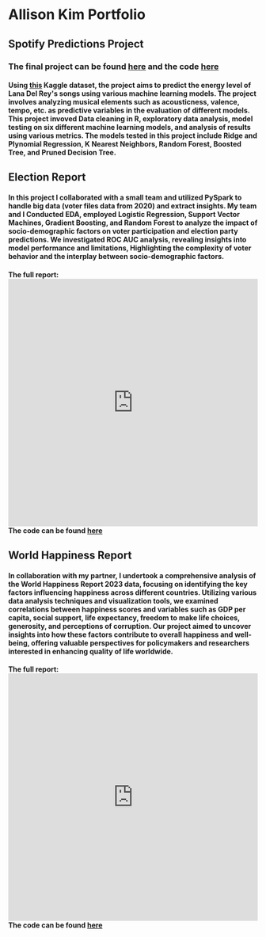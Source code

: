 # Allison Kim Portfolio
## Spotify Predictions Project
### The final project can be found [here](https://htmlpreview.github.io/?https://raw.githubusercontent.com/allison02kim/Lana-Del-Rey-Spotify/master/Final.html) and the code [here](https://github.com/allison02kim/Lana-Del-Rey-Spotify.git)

#### Using [this](https://www.kaggle.com/datasets/arthurboari/lana-del-rey-spotify-data) Kaggle dataset, the project aims to predict the energy level of Lana Del Rey's songs using various machine learning models. The project involves analyzing musical elements such as acousticness, valence, tempo, etc. as predictive variables in the evaluation of different models. This project invoved Data cleaning in R, exploratory data analysis, model testing on six different machine learning models, and analysis of results using various metrics. The models tested in this project include Ridge and Plynomial Regression, K Nearest Neighbors, Random Forest, Boosted Tree, and Pruned Decision Tree. 

## Election Report
#### In this project I collaborated with a small team and utilized PySpark to handle big data (voter files data from 2020) and extract insights. My team and I Conducted EDA, employed Logistic Regression, Support Vector Machines, Gradient Boosting, and Random Forest to analyze the impact of socio-demographic factors on voter participation and election party predictions. We investigated ROC AUC analysis, revealing insights into model performance and limitations, Highlighting the complexity of voter behavior and the interplay between socio-demographic factors. 
#### The full report: <embed src="https://allison02kim.github.io/folder/report.pdf" width="100%" height="500px"/> The code can be found [here](https://github.com/allison02kim/Election-Report.git)


## World Happiness Report
#### In collaboration with my partner, I undertook a comprehensive analysis of the World Happiness Report 2023 data, focusing on identifying the key factors influencing happiness across different countries. Utilizing various data analysis techniques and visualization tools, we examined correlations between happiness scores and variables such as GDP per capita, social support, life expectancy, freedom to make life choices, generosity, and perceptions of corruption. Our project aimed to uncover insights into how these factors contribute to overall happiness and well-being, offering valuable perspectives for policymakers and researchers interested in enhancing quality of life worldwide.
#### The full report: <embed src="https://allison02kim.github.io/folder/happinessreport.pdf" width="100%" height="500px"/> The code can be found [here](https://github.com/allison02kim/WorldHappinessReport.git)

